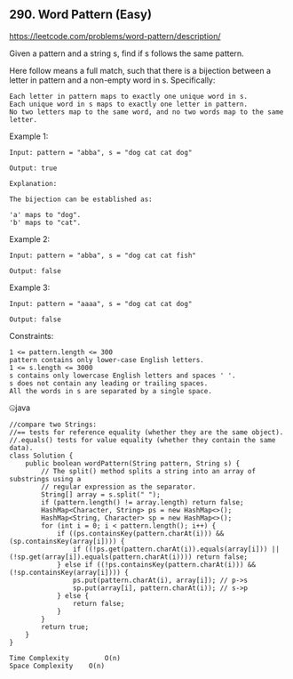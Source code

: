 ## 290. Word Pattern (Easy)
https://leetcode.com/problems/word-pattern/description/


Given a pattern and a string s, find if s follows the same pattern.

Here follow means a full match, such that there is a bijection between a letter in pattern and a non-empty word in s. Specifically:
    
    Each letter in pattern maps to exactly one unique word in s.
    Each unique word in s maps to exactly one letter in pattern.
    No two letters map to the same word, and no two words map to the same letter.
     

Example 1:

    Input: pattern = "abba", s = "dog cat cat dog"
    
    Output: true
    
    Explanation:
    
    The bijection can be established as:
    
    'a' maps to "dog".
    'b' maps to "cat".
Example 2:

    Input: pattern = "abba", s = "dog cat cat fish"
    
    Output: false

Example 3:
    
    Input: pattern = "aaaa", s = "dog cat cat dog"
    
    Output: false

 

Constraints:

    1 <= pattern.length <= 300
    pattern contains only lower-case English letters.
    1 <= s.length <= 3000
    s contains only lowercase English letters and spaces ' '.
    s does not contain any leading or trailing spaces.
    All the words in s are separated by a single space.

  🤐java
  
    //compare two Strings:
    //== tests for reference equality (whether they are the same object).
    //.equals() tests for value equality (whether they contain the same data).
    class Solution {
        public boolean wordPattern(String pattern, String s) {
            // The split() method splits a string into an array of substrings using a
            // regular expression as the separator.
            String[] array = s.split(" ");
            if (pattern.length() != array.length) return false;
            HashMap<Character, String> ps = new HashMap<>();
            HashMap<String, Character> sp = new HashMap<>();
            for (int i = 0; i < pattern.length(); i++) {
                if ((ps.containsKey(pattern.charAt(i))) && (sp.containsKey(array[i]))) {
                    if ((!ps.get(pattern.charAt(i)).equals(array[i])) || (!sp.get(array[i]).equals(pattern.charAt(i)))) return false;
                } else if ((!ps.containsKey(pattern.charAt(i))) && (!sp.containsKey(array[i]))) {
                    ps.put(pattern.charAt(i), array[i]); // p->s
                    sp.put(array[i], pattern.charAt(i)); // s->p
                } else {
                    return false;
                }
            }
            return true;
        }
    }
    
    Time Complexity	        O(n)
    Space Complexity	O(n)
